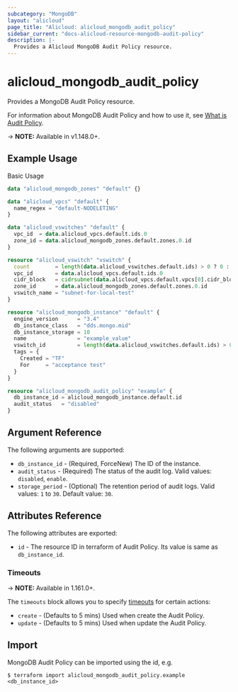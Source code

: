```yaml
---
subcategory: "MongoDB"
layout: "alicloud"
page_title: "Alicloud: alicloud_mongodb_audit_policy"
sidebar_current: "docs-alicloud-resource-mongodb-audit-policy"
description: |-
  Provides a Alicloud MongoDB Audit Policy resource.
---
```


# alicloud\_mongodb\_audit\_policy

Provides a MongoDB Audit Policy resource.

For information about MongoDB Audit Policy and how to use it, see [What is Audit Policy](https://www.alibabacloud.com/help/doc-detail/131941.html).

-> **NOTE:** Available in v1.148.0+.

## Example Usage

Basic Usage

```terraform
data "alicloud_mongodb_zones" "default" {}

data "alicloud_vpcs" "default" {
  name_regex = "default-NODELETING"
}

data "alicloud_vswitches" "default" {
  vpc_id  = data.alicloud_vpcs.default.ids.0
  zone_id = data.alicloud_mongodb_zones.default.zones.0.id
}

resource "alicloud_vswitch" "vswitch" {
  count        = length(data.alicloud_vswitches.default.ids) > 0 ? 0 : 1
  vpc_id       = data.alicloud_vpcs.default.ids.0
  cidr_block   = cidrsubnet(data.alicloud_vpcs.default.vpcs[0].cidr_block, 8, 8)
  zone_id      = data.alicloud_mongodb_zones.default.zones.0.id
  vswitch_name = "subnet-for-local-test"
}

resource "alicloud_mongodb_instance" "default" {
  engine_version      = "3.4"
  db_instance_class   = "dds.mongo.mid"
  db_instance_storage = 10
  name                = "example_value"
  vswitch_id          = length(data.alicloud_vswitches.default.ids) > 0 ? data.alicloud_vswitches.default.ids[0] : concat(alicloud_vswitch.vswitch.*.id, [""])[0]
  tags = {
    Created = "TF"
    For     = "acceptance test"
  }
}

resource "alicloud_mongodb_audit_policy" "example" {
  db_instance_id = alicloud_mongodb_instance.default.id
  audit_status   = "disabled"
}
```

## Argument Reference

The following arguments are supported:

* `db_instance_id` - (Required, ForceNew) The ID of the instance.
* `audit_status` - (Required) The status of the audit log. Valid values: `disabled`, `enable`.
* `storage_period` - (Optional) The retention period of audit logs. Valid values: `1` to `30`. Default value: `30`.

## Attributes Reference

The following attributes are exported:

* `id` - The resource ID in terraform of Audit Policy. Its value is same as `db_instance_id`.

### Timeouts

-> **NOTE:** Available in 1.161.0+.

The `timeouts` block allows you to specify [timeouts](https://www.terraform.io/docs/configuration-0-11/resources.html#timeouts) for certain actions:

* `create` - (Defaults to 5 mins) Used when create the Audit Policy.
* `update` - (Defaults to 5 mins) Used when update the Audit Policy.

## Import

MongoDB Audit Policy can be imported using the id, e.g.

```shell
$ terraform import alicloud_mongodb_audit_policy.example <db_instance_id>
```